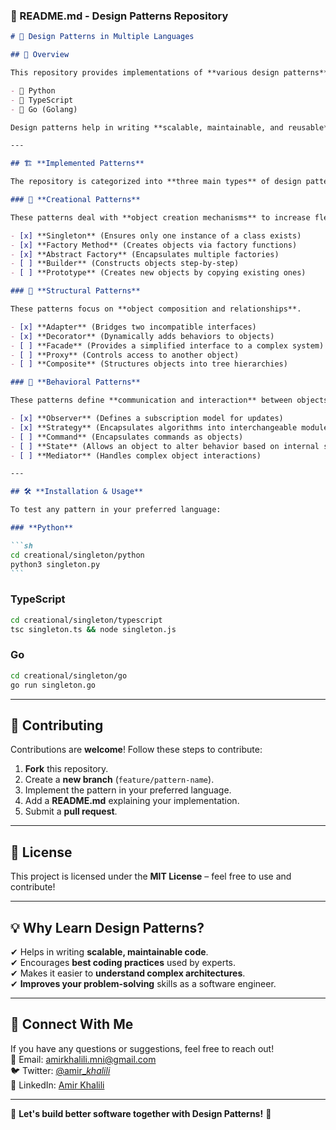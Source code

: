 ### **📜 README.md - Design Patterns Repository**

````md
# 🚀 Design Patterns in Multiple Languages

## 📌 Overview

This repository provides implementations of **various design patterns** in multiple programming languages, including:

- 🐍 Python
- 🦜 TypeScript
- 🐹 Go (Golang)

Design patterns help in writing **scalable, maintainable, and reusable** code by following industry best practices. This repo aims to provide **clear, well-documented** implementations of patterns across different languages.

---

## 🏗 **Implemented Patterns**

The repository is categorized into **three main types** of design patterns:

### 🔹 **Creational Patterns**

These patterns deal with **object creation mechanisms** to increase flexibility and reuse.

- [x] **Singleton** (Ensures only one instance of a class exists)
- [x] **Factory Method** (Creates objects via factory functions)
- [x] **Abstract Factory** (Encapsulates multiple factories)
- [ ] **Builder** (Constructs objects step-by-step)
- [ ] **Prototype** (Creates new objects by copying existing ones)

### 🔹 **Structural Patterns**

These patterns focus on **object composition and relationships**.

- [x] **Adapter** (Bridges two incompatible interfaces)
- [x] **Decorator** (Dynamically adds behaviors to objects)
- [ ] **Facade** (Provides a simplified interface to a complex system)
- [ ] **Proxy** (Controls access to another object)
- [ ] **Composite** (Structures objects into tree hierarchies)

### 🔹 **Behavioral Patterns**

These patterns define **communication and interaction** between objects.

- [x] **Observer** (Defines a subscription model for updates)
- [x] **Strategy** (Encapsulates algorithms into interchangeable modules)
- [ ] **Command** (Encapsulates commands as objects)
- [ ] **State** (Allows an object to alter behavior based on internal state)
- [ ] **Mediator** (Handles complex object interactions)

---

## 🛠 **Installation & Usage**

To test any pattern in your preferred language:

### **Python**

```sh
cd creational/singleton/python
python3 singleton.py
```
````

### **TypeScript**

```sh
cd creational/singleton/typescript
tsc singleton.ts && node singleton.js
```

### **Go**

```sh
cd creational/singleton/go
go run singleton.go
```

---

## 🎯 **Contributing**

Contributions are **welcome**! Follow these steps to contribute:

1. **Fork** this repository.
2. Create a **new branch** (`feature/pattern-name`).
3. Implement the pattern in your preferred language.
4. Add a **README.md** explaining your implementation.
5. Submit a **pull request**.

---

## 📄 **License**

This project is licensed under the **MIT License** – feel free to use and contribute!

---

## 💡 **Why Learn Design Patterns?**

✔ Helps in writing **scalable, maintainable code**.  
✔ Encourages **best coding practices** used by experts.  
✔ Makes it easier to **understand complex architectures**.  
✔ **Improves your problem-solving** skills as a software engineer.

---

## 🤝 **Connect With Me**

If you have any questions or suggestions, feel free to reach out!  
📧 Email: [amirkhalili.mni@gmail.com](mailto:amirkhalili.mni@gmail.com)  
🐦 Twitter: [@amir\__khalili_](https://x.com/amir__khalili_)  
📢 LinkedIn: [Amir Khalili](https://linkedin.com/in/your-name)

---

🚀 **Let's build better software together with Design Patterns!** 🚀
